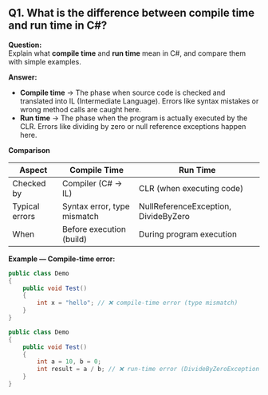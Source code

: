 ## Q1. What is the difference between **compile time** and **run time** in C#?

**Question:**  
Explain what **compile time** and **run time** mean in C#, and compare them with simple examples.

**Answer:**  
- **Compile time** → The phase when source code is checked and translated into IL (Intermediate Language). Errors like syntax mistakes or wrong method calls are caught here.  
- **Run time** → The phase when the program is actually executed by the CLR. Errors like dividing by zero or null reference exceptions happen here.  

**Comparison**

| Aspect          | Compile Time                          | Run Time                           |
|-----------------|---------------------------------------|-------------------------------------|
| Checked by      | Compiler (C# → IL)                    | CLR (when executing code)           |
| Typical errors  | Syntax error, type mismatch           | NullReferenceException, DivideByZero|
| When            | Before execution (build)              | During program execution            |

**Example — Compile-time error:**
```csharp
public class Demo
{
    public void Test()
    {
        int x = "hello"; // ❌ compile-time error (type mismatch)
    }
}
```
```csharp
public class Demo
{
    public void Test()
    {
        int a = 10, b = 0;
        int result = a / b; // ❌ run-time error (DivideByZeroException)
    }
}
```